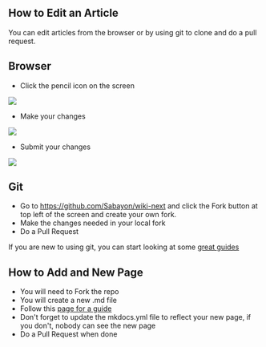 ## How to Edit an Article

You can edit articles from the browser or by using git to clone and do a pull request.

## Browser

* Click the pencil icon on the screen

![](http://photosbykjs.us/sabayon/doc1-1.jpg)

* Make your changes

![](http://photosbykjs.us/sabayon/doc2-1.jpg)

* Submit your changes

![](http://photosbykjs.us/sabayon/doc3-1.jpg)


## Git

* Go to https://github.com/Sabayon/wiki-next and click the Fork button at top left of the screen and create your own fork.
* Make the changes needed in your local fork
* Do a Pull Request

If you are new to using git, you can start looking at some [great guides](https://guides.github.com/activities/hello-world/)

## How to Add and New Page

* You will need to Fork the repo 
* You will create a new .md file
* Follow this [page for a guide](https://www.mkdocs.org/user-guide/writing-your-docs/#file-layout)
* Don't forget to update the mkdocs.yml file to reflect your new page, if you don't, nobody can see the new page
* Do a Pull Request when done
